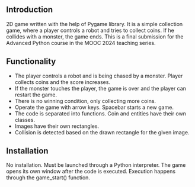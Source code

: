 ## Introduction
2D game written with the help of Pygame library. It is a simple collection game, where a player controls a robot and tries to collect coins.
If he collides with a monster, the game ends. This is a final submission for the Advanced Python course in the MOOC 2024 teaching series.

## Functionality
- The player controls a robot and is being chased by a monster. Player collects coins and the score increases.
- If the monster touches the player, the game is over and the player can restart the game.
- There is no winning condition, only collecting more coins.
- Operate the game with arrow keys. Spacebar starts a new game.
- The code is separated into functions. Coin and entities have their own classes.
- Images have their own rectangles.
- Collision is detected based on the drawn rectangle for the given image.

## Installation
No installation. Must be launched through a Python interpreter. The game opens its own window after the code is executed. Execution happens through the game_start() function.